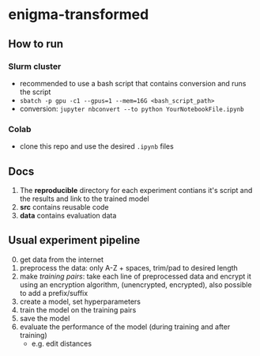 # enigma-transformed

## How to run 
### Slurm cluster
- recommended to use a bash script that contains conversion and runs the script
- `sbatch -p gpu -c1 --gpus=1 --mem=16G <bash_script_path>`
- conversion: `jupyter nbconvert --to python YourNotebookFile.ipynb`

### Colab
- clone this repo and use the desired `.ipynb` files

## Docs
1. The **reproducible** directory for each experiment contians it's script and the results and link to the trained model
2. **src** contains reusable code
3. **data** contains evaluation data

## Usual experiment pipeline
0. get data from the internet
2. preprocess the data: only A-Z + spaces, trim/pad to desired length
3. make *training pairs*: take each line of preprocessed data and encrypt it using an encryption algorithm, (unencrypted, encrypted), also possible to add a prefix/suffix
4. create a model, set hyperparameters
5. train the model on the training pairs
6. save the model
7. evaluate the performance of the model (during training and after training)
    - e.g. edit distances
